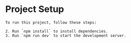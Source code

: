 # Project Setup
    
    To run this project, follow these steps:
    
    2. Run `npm install` to install dependencies.
    3. Run `npm run dev` to start the development server.
    